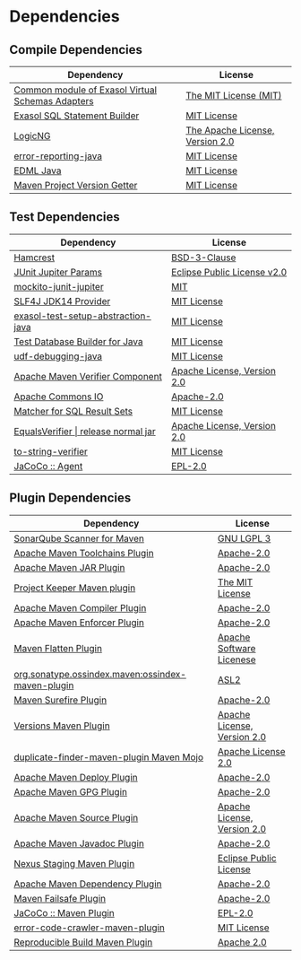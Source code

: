 <!-- @formatter:off -->
# Dependencies

## Compile Dependencies

| Dependency                                            | License                              |
| ----------------------------------------------------- | ------------------------------------ |
| [Common module of Exasol Virtual Schemas Adapters][0] | [The MIT License (MIT)][1]           |
| [Exasol SQL Statement Builder][2]                     | [MIT License][3]                     |
| [LogicNG][4]                                          | [The Apache License, Version 2.0][5] |
| [error-reporting-java][6]                             | [MIT License][7]                     |
| [EDML Java][8]                                        | [MIT License][9]                     |
| [Maven Project Version Getter][10]                    | [MIT License][11]                    |

## Test Dependencies

| Dependency                                 | License                           |
| ------------------------------------------ | --------------------------------- |
| [Hamcrest][12]                             | [BSD-3-Clause][13]                |
| [JUnit Jupiter Params][14]                 | [Eclipse Public License v2.0][15] |
| [mockito-junit-jupiter][16]                | [MIT][17]                         |
| [SLF4J JDK14 Provider][18]                 | [MIT License][19]                 |
| [exasol-test-setup-abstraction-java][20]   | [MIT License][21]                 |
| [Test Database Builder for Java][22]       | [MIT License][23]                 |
| [udf-debugging-java][24]                   | [MIT License][25]                 |
| [Apache Maven Verifier Component][26]      | [Apache License, Version 2.0][5]  |
| [Apache Commons IO][27]                    | [Apache-2.0][5]                   |
| [Matcher for SQL Result Sets][28]          | [MIT License][29]                 |
| [EqualsVerifier \| release normal jar][30] | [Apache License, Version 2.0][5]  |
| [to-string-verifier][31]                   | [MIT License][19]                 |
| [JaCoCo :: Agent][32]                      | [EPL-2.0][33]                     |

## Plugin Dependencies

| Dependency                                              | License                          |
| ------------------------------------------------------- | -------------------------------- |
| [SonarQube Scanner for Maven][34]                       | [GNU LGPL 3][35]                 |
| [Apache Maven Toolchains Plugin][36]                    | [Apache-2.0][5]                  |
| [Apache Maven JAR Plugin][37]                           | [Apache-2.0][5]                  |
| [Project Keeper Maven plugin][38]                       | [The MIT License][39]            |
| [Apache Maven Compiler Plugin][40]                      | [Apache-2.0][5]                  |
| [Apache Maven Enforcer Plugin][41]                      | [Apache-2.0][5]                  |
| [Maven Flatten Plugin][42]                              | [Apache Software Licenese][5]    |
| [org.sonatype.ossindex.maven:ossindex-maven-plugin][43] | [ASL2][44]                       |
| [Maven Surefire Plugin][45]                             | [Apache-2.0][5]                  |
| [Versions Maven Plugin][46]                             | [Apache License, Version 2.0][5] |
| [duplicate-finder-maven-plugin Maven Mojo][47]          | [Apache License 2.0][48]         |
| [Apache Maven Deploy Plugin][49]                        | [Apache-2.0][5]                  |
| [Apache Maven GPG Plugin][50]                           | [Apache-2.0][5]                  |
| [Apache Maven Source Plugin][51]                        | [Apache License, Version 2.0][5] |
| [Apache Maven Javadoc Plugin][52]                       | [Apache-2.0][5]                  |
| [Nexus Staging Maven Plugin][53]                        | [Eclipse Public License][54]     |
| [Apache Maven Dependency Plugin][55]                    | [Apache-2.0][5]                  |
| [Maven Failsafe Plugin][56]                             | [Apache-2.0][5]                  |
| [JaCoCo :: Maven Plugin][57]                            | [EPL-2.0][33]                    |
| [error-code-crawler-maven-plugin][58]                   | [MIT License][59]                |
| [Reproducible Build Maven Plugin][60]                   | [Apache 2.0][44]                 |

[0]: https://github.com/exasol/virtual-schema-common-java/
[1]: https://github.com/exasol/virtual-schema-common-java/blob/main/LICENSE
[2]: https://github.com/exasol/sql-statement-builder/
[3]: https://github.com/exasol/sql-statement-builder/blob/main/LICENSE
[4]: https://www.logicng.org
[5]: https://www.apache.org/licenses/LICENSE-2.0.txt
[6]: https://github.com/exasol/error-reporting-java/
[7]: https://github.com/exasol/error-reporting-java/blob/main/LICENSE
[8]: https://github.com/exasol/edml-java/
[9]: https://github.com/exasol/edml-java/blob/main/LICENSE
[10]: https://github.com/exasol/maven-project-version-getter/
[11]: https://github.com/exasol/maven-project-version-getter/blob/main/LICENSE
[12]: http://hamcrest.org/JavaHamcrest/
[13]: https://raw.githubusercontent.com/hamcrest/JavaHamcrest/master/LICENSE
[14]: https://junit.org/junit5/
[15]: https://www.eclipse.org/legal/epl-v20.html
[16]: https://github.com/mockito/mockito
[17]: https://opensource.org/licenses/MIT
[18]: http://www.slf4j.org
[19]: http://www.opensource.org/licenses/mit-license.php
[20]: https://github.com/exasol/exasol-test-setup-abstraction-java/
[21]: https://github.com/exasol/exasol-test-setup-abstraction-java/blob/main/LICENSE
[22]: https://github.com/exasol/test-db-builder-java/
[23]: https://github.com/exasol/test-db-builder-java/blob/main/LICENSE
[24]: https://github.com/exasol/udf-debugging-java/
[25]: https://github.com/exasol/udf-debugging-java/blob/main/LICENSE
[26]: https://maven.apache.org/shared/maven-verifier/
[27]: https://commons.apache.org/proper/commons-io/
[28]: https://github.com/exasol/hamcrest-resultset-matcher/
[29]: https://github.com/exasol/hamcrest-resultset-matcher/blob/main/LICENSE
[30]: https://www.jqno.nl/equalsverifier
[31]: https://github.com/jparams/to-string-verifier
[32]: https://www.eclemma.org/jacoco/index.html
[33]: https://www.eclipse.org/legal/epl-2.0/
[34]: http://sonarsource.github.io/sonar-scanner-maven/
[35]: http://www.gnu.org/licenses/lgpl.txt
[36]: https://maven.apache.org/plugins/maven-toolchains-plugin/
[37]: https://maven.apache.org/plugins/maven-jar-plugin/
[38]: https://github.com/exasol/project-keeper/
[39]: https://github.com/exasol/project-keeper/blob/main/LICENSE
[40]: https://maven.apache.org/plugins/maven-compiler-plugin/
[41]: https://maven.apache.org/enforcer/maven-enforcer-plugin/
[42]: https://www.mojohaus.org/flatten-maven-plugin/
[43]: https://sonatype.github.io/ossindex-maven/maven-plugin/
[44]: http://www.apache.org/licenses/LICENSE-2.0.txt
[45]: https://maven.apache.org/surefire/maven-surefire-plugin/
[46]: https://www.mojohaus.org/versions/versions-maven-plugin/
[47]: https://basepom.github.io/duplicate-finder-maven-plugin
[48]: http://www.apache.org/licenses/LICENSE-2.0.html
[49]: https://maven.apache.org/plugins/maven-deploy-plugin/
[50]: https://maven.apache.org/plugins/maven-gpg-plugin/
[51]: https://maven.apache.org/plugins/maven-source-plugin/
[52]: https://maven.apache.org/plugins/maven-javadoc-plugin/
[53]: http://www.sonatype.com/public-parent/nexus-maven-plugins/nexus-staging/nexus-staging-maven-plugin/
[54]: http://www.eclipse.org/legal/epl-v10.html
[55]: https://maven.apache.org/plugins/maven-dependency-plugin/
[56]: https://maven.apache.org/surefire/maven-failsafe-plugin/
[57]: https://www.jacoco.org/jacoco/trunk/doc/maven.html
[58]: https://github.com/exasol/error-code-crawler-maven-plugin/
[59]: https://github.com/exasol/error-code-crawler-maven-plugin/blob/main/LICENSE
[60]: http://zlika.github.io/reproducible-build-maven-plugin
